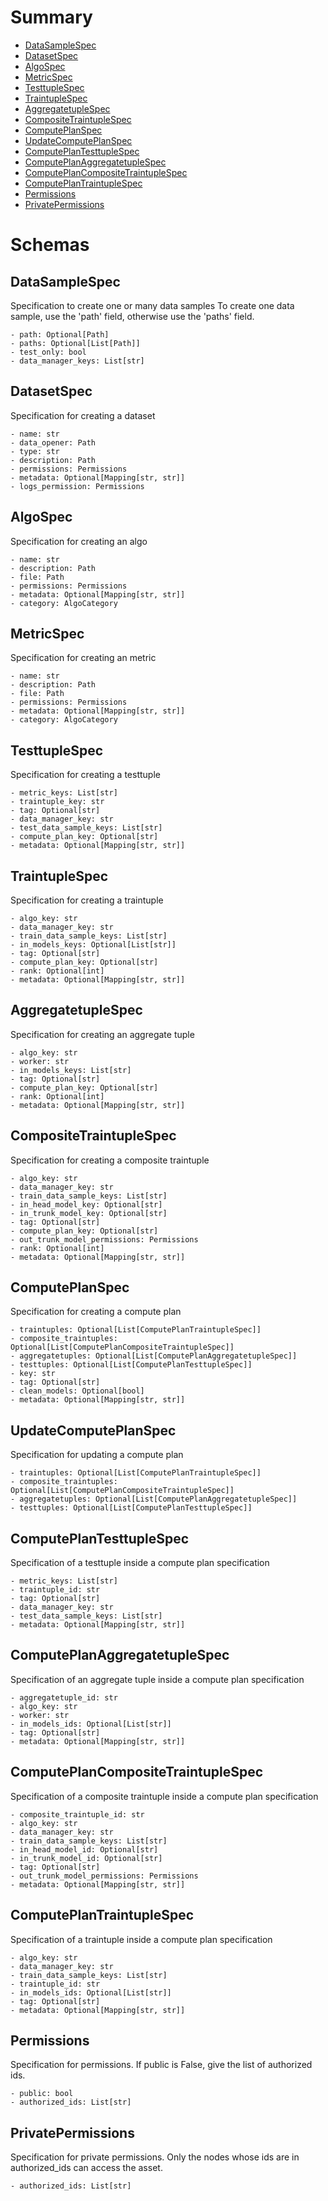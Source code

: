 # Summary

- [DataSampleSpec](#DataSampleSpec)
- [DatasetSpec](#DatasetSpec)
- [AlgoSpec](#AlgoSpec)
- [MetricSpec](#MetricSpec)
- [TesttupleSpec](#TesttupleSpec)
- [TraintupleSpec](#TraintupleSpec)
- [AggregatetupleSpec](#AggregatetupleSpec)
- [CompositeTraintupleSpec](#CompositeTraintupleSpec)
- [ComputePlanSpec](#ComputePlanSpec)
- [UpdateComputePlanSpec](#UpdateComputePlanSpec)
- [ComputePlanTesttupleSpec](#ComputePlanTesttupleSpec)
- [ComputePlanAggregatetupleSpec](#ComputePlanAggregatetupleSpec)
- [ComputePlanCompositeTraintupleSpec](#ComputePlanCompositeTraintupleSpec)
- [ComputePlanTraintupleSpec](#ComputePlanTraintupleSpec)
- [Permissions](#Permissions)
- [PrivatePermissions](#PrivatePermissions)


# Schemas

## DataSampleSpec
Specification to create one or many data samples
To create one data sample, use the 'path' field, otherwise use
the 'paths' field.
```text
- path: Optional[Path]
- paths: Optional[List[Path]]
- test_only: bool
- data_manager_keys: List[str]
```

## DatasetSpec
Specification for creating a dataset
```text
- name: str
- data_opener: Path
- type: str
- description: Path
- permissions: Permissions
- metadata: Optional[Mapping[str, str]]
- logs_permission: Permissions
```

## AlgoSpec
Specification for creating an algo
```text
- name: str
- description: Path
- file: Path
- permissions: Permissions
- metadata: Optional[Mapping[str, str]]
- category: AlgoCategory
```

## MetricSpec
Specification for creating an metric
```text
- name: str
- description: Path
- file: Path
- permissions: Permissions
- metadata: Optional[Mapping[str, str]]
- category: AlgoCategory
```

## TesttupleSpec
Specification for creating a testtuple
```text
- metric_keys: List[str]
- traintuple_key: str
- tag: Optional[str]
- data_manager_key: str
- test_data_sample_keys: List[str]
- compute_plan_key: Optional[str]
- metadata: Optional[Mapping[str, str]]
```

## TraintupleSpec
Specification for creating a traintuple
```text
- algo_key: str
- data_manager_key: str
- train_data_sample_keys: List[str]
- in_models_keys: Optional[List[str]]
- tag: Optional[str]
- compute_plan_key: Optional[str]
- rank: Optional[int]
- metadata: Optional[Mapping[str, str]]
```

## AggregatetupleSpec
Specification for creating an aggregate tuple
```text
- algo_key: str
- worker: str
- in_models_keys: List[str]
- tag: Optional[str]
- compute_plan_key: Optional[str]
- rank: Optional[int]
- metadata: Optional[Mapping[str, str]]
```

## CompositeTraintupleSpec
Specification for creating a composite traintuple
```text
- algo_key: str
- data_manager_key: str
- train_data_sample_keys: List[str]
- in_head_model_key: Optional[str]
- in_trunk_model_key: Optional[str]
- tag: Optional[str]
- compute_plan_key: Optional[str]
- out_trunk_model_permissions: Permissions
- rank: Optional[int]
- metadata: Optional[Mapping[str, str]]
```

## ComputePlanSpec
Specification for creating a compute plan
```text
- traintuples: Optional[List[ComputePlanTraintupleSpec]]
- composite_traintuples: Optional[List[ComputePlanCompositeTraintupleSpec]]
- aggregatetuples: Optional[List[ComputePlanAggregatetupleSpec]]
- testtuples: Optional[List[ComputePlanTesttupleSpec]]
- key: str
- tag: Optional[str]
- clean_models: Optional[bool]
- metadata: Optional[Mapping[str, str]]
```

## UpdateComputePlanSpec
Specification for updating a compute plan
```text
- traintuples: Optional[List[ComputePlanTraintupleSpec]]
- composite_traintuples: Optional[List[ComputePlanCompositeTraintupleSpec]]
- aggregatetuples: Optional[List[ComputePlanAggregatetupleSpec]]
- testtuples: Optional[List[ComputePlanTesttupleSpec]]
```

## ComputePlanTesttupleSpec
Specification of a testtuple inside a compute
plan specification
```text
- metric_keys: List[str]
- traintuple_id: str
- tag: Optional[str]
- data_manager_key: str
- test_data_sample_keys: List[str]
- metadata: Optional[Mapping[str, str]]
```

## ComputePlanAggregatetupleSpec
Specification of an aggregate tuple inside a compute
plan specification
```text
- aggregatetuple_id: str
- algo_key: str
- worker: str
- in_models_ids: Optional[List[str]]
- tag: Optional[str]
- metadata: Optional[Mapping[str, str]]
```

## ComputePlanCompositeTraintupleSpec
Specification of a composite traintuple inside a compute
plan specification
```text
- composite_traintuple_id: str
- algo_key: str
- data_manager_key: str
- train_data_sample_keys: List[str]
- in_head_model_id: Optional[str]
- in_trunk_model_id: Optional[str]
- tag: Optional[str]
- out_trunk_model_permissions: Permissions
- metadata: Optional[Mapping[str, str]]
```

## ComputePlanTraintupleSpec
Specification of a traintuple inside a compute
plan specification
```text
- algo_key: str
- data_manager_key: str
- train_data_sample_keys: List[str]
- traintuple_id: str
- in_models_ids: Optional[List[str]]
- tag: Optional[str]
- metadata: Optional[Mapping[str, str]]
```

## Permissions
Specification for permissions. If public is False,
give the list of authorized ids.
```text
- public: bool
- authorized_ids: List[str]
```

## PrivatePermissions
Specification for private permissions. Only the nodes whose
ids are in authorized_ids can access the asset.
```text
- authorized_ids: List[str]
```

